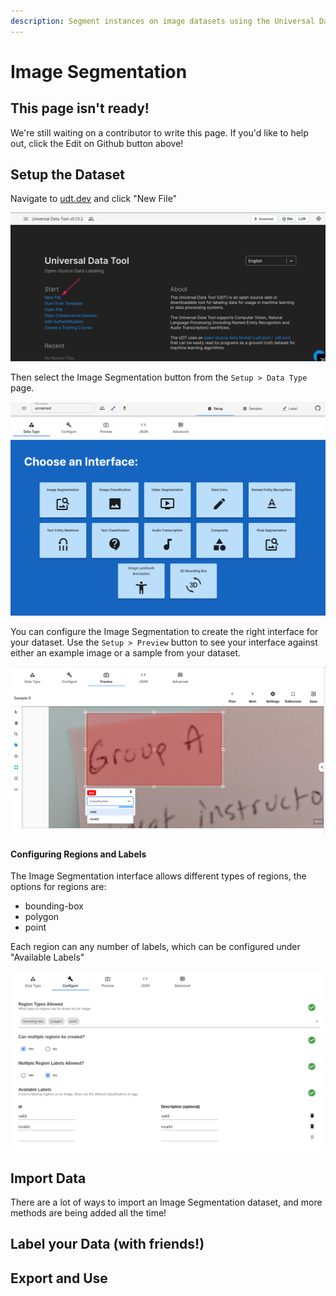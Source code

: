```yaml
---
description: Segment instances on image datasets using the Universal Data Tool
---
```


# Image Segmentation

## This page isn't ready!

We're still waiting on a contributor to write this page. If you'd like to help out, click the Edit on Github button above!

## Setup the Dataset

Navigate to [udt.dev](https://udt.dev) and click "New File"

![Click &quot;New File&quot; on udt.dev](../.gitbook/assets/image%20%2815%29.png)

Then select the Image Segmentation button from the `Setup > Data Type` page.

![](../.gitbook/assets/image%20%2822%29.png)

You can configure the Image Segmentation to create the right interface for your dataset. Use the `Setup > Preview` button to see your interface against either an example image or a sample from your dataset.

![Image Segmentation with Bounding Box Classification](../.gitbook/assets/image%20%2823%29.png)

#### Configuring Regions and Labels

The Image Segmentation interface allows different types of regions, the options for regions are:

* bounding-box
* polygon
* point

Each region can any number of labels, which can be configured under "Available Labels"

![](../.gitbook/assets/image%20%2826%29.png)

## Import Data

There are a lot of ways to import an Image Segmentation dataset, and more methods are being added all the time!

## Label your Data \(with friends!\)

## Export and Use

